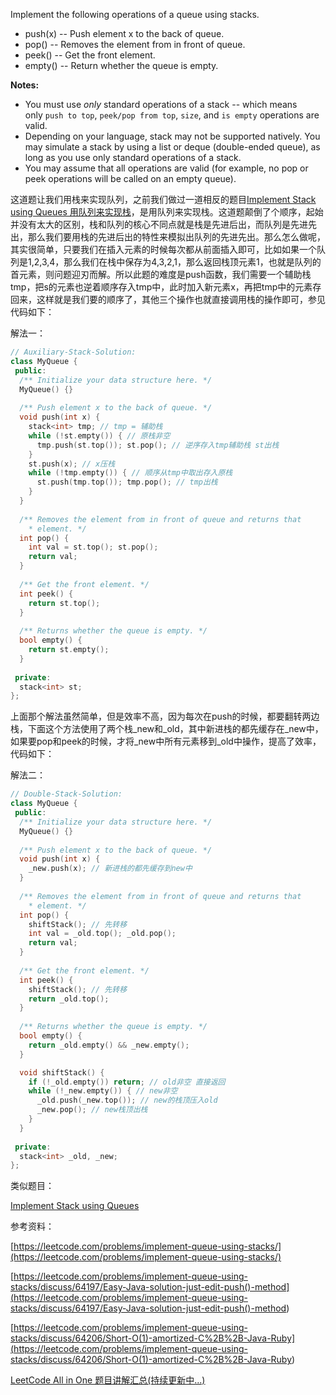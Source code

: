 Implement the following operations of a queue using stacks.

- push(x) -- Push element x to the back of queue.
- pop() -- Removes the element from in front of queue.
- peek() -- Get the front element.
- empty() -- Return whether the queue is empty.

**Notes:**

- You must use _only_ standard operations of a stack -- which means only `push to top`, `peek/pop from top`, `size`, and `is empty` operations are valid.
- Depending on your language, stack may not be supported natively. You may simulate a stack by using a list or deque (double-ended queue), as long as you use only standard operations of a stack.
- You may assume that all operations are valid (for example, no pop or peek operations will be called on an empty queue).

这道题让我们用栈来实现队列，之前我们做过一道相反的题目[Implement Stack using Queues 用队列来实现栈](http://www.cnblogs.com/grandyang/p/4568796.html)，是用队列来实现栈。这道题颠倒了个顺序，起始并没有太大的区别，栈和队列的核心不同点就是栈是先进后出，而队列是先进先出，那么我们要用栈的先进后出的特性来模拟出队列的先进先出。那么怎么做呢，其实很简单，只要我们在插入元素的时候每次都从前面插入即可，比如如果一个队列是1,2,3,4，那么我们在栈中保存为4,3,2,1，那么返回栈顶元素1，也就是队列的首元素，则问题迎刃而解。所以此题的难度是push函数，我们需要一个辅助栈tmp，把s的元素也逆着顺序存入tmp中，此时加入新元素x，再把tmp中的元素存回来，这样就是我们要的顺序了，其他三个操作也就直接调用栈的操作即可，参见代码如下：

解法一：

```cpp
// Auxiliary-Stack-Solution:
class MyQueue {
 public:
  /** Initialize your data structure here. */
  MyQueue() {}
    
  /** Push element x to the back of queue. */
  void push(int x) {
    stack<int> tmp; // tmp = 辅助栈
    while (!st.empty()) { // 原栈非空
      tmp.push(st.top()); st.pop(); // 逆序存入tmp辅助栈 st出栈
    }
    st.push(x); // x压栈
    while (!tmp.empty()) { // 顺序从tmp中取出存入原栈
      st.push(tmp.top()); tmp.pop(); // tmp出栈
    }
  }
    
  /** Removes the element from in front of queue and returns that
    * element. */
  int pop() {
    int val = st.top(); st.pop();
    return val;
  }
    
  /** Get the front element. */
  int peek() {
    return st.top();
  }
    
  /** Returns whether the queue is empty. */
  bool empty() {
    return st.empty();
  }
    
 private:
  stack<int> st;
};
```

上面那个解法虽然简单，但是效率不高，因为每次在push的时候，都要翻转两边栈，下面这个方法使用了两个栈_new和_old，其中新进栈的都先缓存在_new中，如果要pop和peek的时候，才将_new中所有元素移到_old中操作，提高了效率，代码如下：

解法二：

```cpp
// Double-Stack-Solution:
class MyQueue {
 public:
  /** Initialize your data structure here. */
  MyQueue() {}
    
  /** Push element x to the back of queue. */
  void push(int x) {
    _new.push(x); // 新进栈的都先缓存到new中
  }
    
  /** Removes the element from in front of queue and returns that
    * element. */
  int pop() {
    shiftStack(); // 先转移
    int val = _old.top(); _old.pop();
    return val;
  }
    
  /** Get the front element. */
  int peek() {
    shiftStack(); // 先转移
    return _old.top();
  }
    
  /** Returns whether the queue is empty. */
  bool empty() {
    return _old.empty() && _new.empty();
  }

  void shiftStack() {
    if (!_old.empty()) return; // old非空 直接返回
    while (!_new.empty()) { // new非空
      _old.push(_new.top()); // new的栈顶压入old
      _new.pop(); // new栈顶出栈
    }
  }
    
 private:
  stack<int> _old, _new;
};
```

类似题目：

[Implement Stack using Queues](http://www.cnblogs.com/grandyang/p/4568796.html)

参考资料：

[https://leetcode.com/problems/implement-queue-using-stacks/](https://leetcode.com/problems/implement-queue-using-stacks/)

[](<https://leetcode.com/problems/implement-queue-using-stacks/discuss/64197/Easy-Java-solution-just-edit-push()-method>)[https://leetcode.com/problems/implement-queue-using-stacks/discuss/64197/Easy-Java-solution-just-edit-push()-method](<https://leetcode.com/problems/implement-queue-using-stacks/discuss/64197/Easy-Java-solution-just-edit-push()-method>)

[](<https://leetcode.com/problems/implement-queue-using-stacks/discuss/64206/Short-O(1)-amortized-C%2B%2B-Java-Ruby>)[https://leetcode.com/problems/implement-queue-using-stacks/discuss/64206/Short-O(1)-amortized-C%2B%2B-Java-Ruby](<https://leetcode.com/problems/implement-queue-using-stacks/discuss/64206/Short-O(1)-amortized-C%2B%2B-Java-Ruby>)

[LeetCode All in One 题目讲解汇总(持续更新中...)](http://www.cnblogs.com/grandyang/p/4606334.html)
